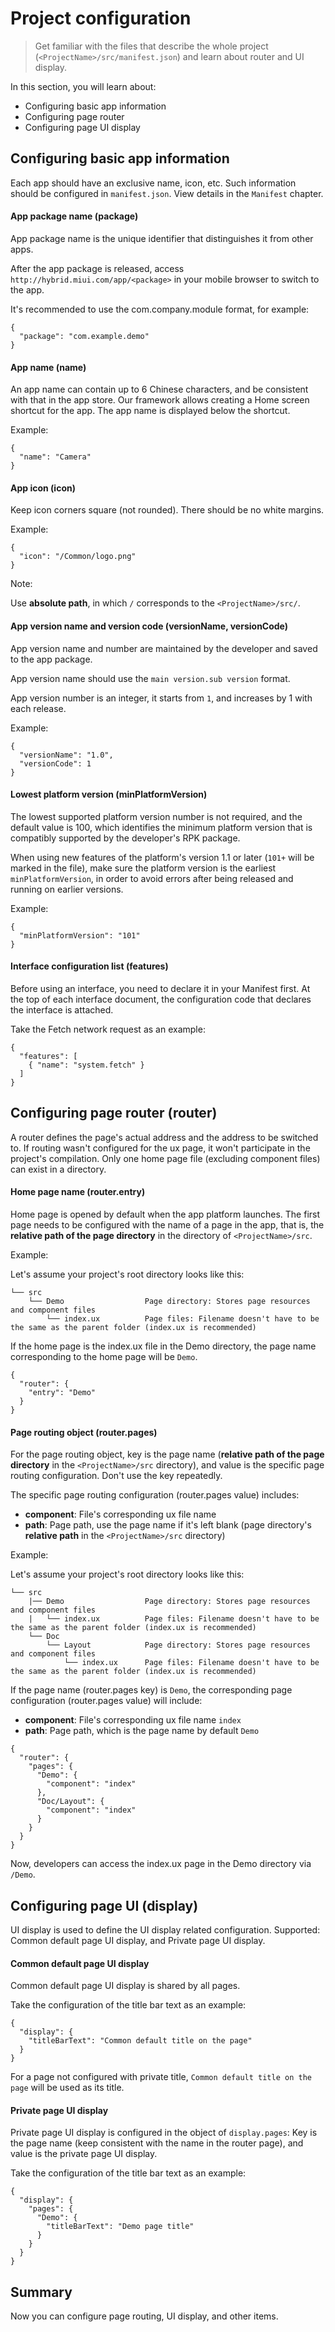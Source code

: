 # Project configuration

> Get familiar with the files that describe the whole project (`<ProjectName>/src/manifest.json`) and learn about router and UI display.

In this section, you will learn about:

- Configuring basic app information
- Configuring page router
- Configuring page UI display

## Configuring basic app information

Each app should have an exclusive name, icon, etc. Such information should be configured in `manifest.json`. View details in the `Manifest` chapter.

#### App package name (package)

App package name is the unique identifier that distinguishes it from other apps.

After the app package is released, access `http://hybrid.miui.com/app/<package>` in your mobile browser to switch to the app.

It's recommended to use the com.company.module format, for example:

```
{
  "package": "com.example.demo"
}
```

#### App name (name)

An app name can contain up to 6 Chinese characters, and be consistent with that in the app store. Our framework allows creating a Home screen shortcut for the app. The app name is displayed below the shortcut.

Example:

```
{
  "name": "Camera"
}
```

#### App icon (icon)

Keep icon corners square (not rounded). There should be no white margins.

Example:


```
{
  "icon": "/Common/logo.png"
}
```

Note:

Use **absolute path**, in which `/` corresponds to the `<ProjectName>/src/`.

#### App version name and version code (versionName, versionCode)

App version name and number are maintained by the developer and saved to the app package.

App version name should use the `main version.sub version` format.

App version number is an integer, it starts from `1`, and increases by 1 with each release.

Example:

```
{
  "versionName": "1.0",
  "versionCode": 1
}
```

#### Lowest platform version (minPlatformVersion)

The lowest supported platform version number is not required, and the default value is 100, which identifies the minimum platform version that is compatibly supported by the developer's RPK package.

When using new features of the platform's version 1.1 or later (`101+` will be marked in the file), make sure the platform version is the earliest `minPlatformVersion`, in order to avoid errors after being released and running on earlier versions.

Example:

```
{
  "minPlatformVersion": "101"
}
```

#### Interface configuration list (features)

Before using an interface, you need to declare it in your Manifest first. At the top of each interface document, the configuration code that declares the interface is attached.

Take the Fetch network request as an example:

```
{
  "features": [
    { "name": "system.fetch" }
  ]
}
```

## Configuring page router (router)

A router defines the page's actual address and the address to be switched to. If routing wasn't configured for the ux page, it won't participate in the project's compilation. Only one home page file (excluding component files) can exist in a directory.

#### Home page name (router.entry)

Home page is opened by default when the app platform launches. The first page needs to be configured with the name of a page in the app, that is, the **relative path of the page directory** in the directory of `<ProjectName>/src`.

Example:

Let's assume your project's root directory looks like this:

```
└── src
    └── Demo                  Page directory: Stores page resources and component files
        └── index.ux          Page files: Filename doesn't have to be the same as the parent folder (index.ux is recommended)
```

If the home page is the index.ux file in the Demo directory, the page name corresponding to the home page will be `Demo`.

```
{
  "router": {
    "entry": "Demo"
  }
}
```

#### Page routing object (router.pages)

For the page routing object, key is the page name (**relative path of the page directory** in the `<ProjectName>/src` directory), and value is the specific page routing configuration. Don't use the key repeatedly.

The specific page routing configuration (router.pages value) includes:

- **component**: File's corresponding ux file name
- **path**: Page path, use the page name if it's left blank (page directory's **relative path** in the `<ProjectName>/src` directory)

Example:

Let's assume your project's root directory looks like this:

```
└── src
    |── Demo                  Page directory: Stores page resources and component files
    |   └── index.ux          Page files: Filename doesn't have to be the same as the parent folder (index.ux is recommended)
    └── Doc
        └── Layout            Page directory: Stores page resources and component files
            └── index.ux      Page files: Filename doesn't have to be the same as the parent folder (index.ux is recommended)
```

If the page name (router.pages key) is `Demo`, the corresponding page configuration (router.pages value) will include:

- **component**: File's corresponding ux file name `index`
- **path**: Page path, which is the page name by default `Demo`

```
{
  "router": {
    "pages": {
      "Demo": {
        "component": "index"
      },
      "Doc/Layout": {
        "component": "index"
      }
    }
  }
}
```

Now, developers can access the index.ux page in the Demo directory via `/Demo`.

## Configuring page UI (display)

UI display is used to define the UI display related configuration. Supported: Common default page UI display, and Private page UI display.

#### Common default page UI display

Common default page UI display is shared by all pages.

Take the configuration of the title bar text as an example:

```
{
  "display": {
    "titleBarText": "Common default title on the page"
  }
}
```

For a page not configured with private title, `Common default title on the page` will be used as its title.

#### Private page UI display

Private page UI display is configured in the object of `display.pages`: Key is the page name (keep consistent with the name in the router page), and value is the private page UI display.

Take the configuration of the title bar text as an example:

```
{
  "display": {
    "pages": {
      "Demo": {
        "titleBarText": "Demo page title"
      }
    }
  }
}
```

## Summary

Now you can configure page routing, UI display, and other items.
